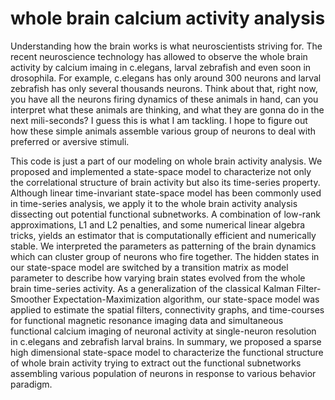 # whole brain calcium activity analysis

Understanding how the brain works is what neuroscientists striving for. The recent neuroscience technology has allowed to observe the whole brain activity by calcium imaing in c.elegans, larval zebrafish and even soon in drosophila. For example, c.elegans has only around 300 neurons and larval zebrafish has only several thousands neurons. Think about that, right now, you have all the neurons firing dynamics of these animals in hand, can you interpret what these animals are thinking, and what they are gonna do in the next mili-seconds? I guess this is what I am tackling. I hope to figure out how these simple animals assemble various group of neurons to deal with preferred or aversive stimuli. 

This code is just a part of our modeling on whole brain activity analysis. We proposed and implemented a state-space model to characterize not only the correlational structure of brain activity but also its time-series property. Although linear time-invariant state-space model has been commonly used in time-series analysis, we apply it to the whole brain activity analysis dissecting out potential functional subnetworks. A combination of low-rank approximations, L1 and L2 penalties, and some numerical linear algebra tricks, yields an estimator that is computationally efficient and numerically stable. We interpreted the parameters as patterning of the brain dynamics which can cluster group of neurons who fire together. The hidden states in our state-space model are switched by a transition matrix as model parameter to describe how varying brain states evolved from the whole brain time-series activity. As a generalization of the classical Kalman Filter-Smoother Expectation-Maximization algorithm, our state-space model was applied to estimate the spatial filters, connectivity graphs, and time-courses for functional magnetic resonance imaging data and simultaneous functional calcium imaging of neuronal activity at single-neuron resolution in c.elegans and zebrafish larval brains. In summary, we proposed a sparse high dimensional state-space model to characterize the functional structure of whole brain activity trying to extract out the functional subnetworks assembling various population of neurons in response to various behavior paradigm.
